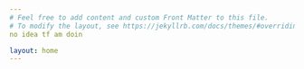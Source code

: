 ```yaml
---
# Feel free to add content and custom Front Matter to this file.
# To modify the layout, see https://jekyllrb.com/docs/themes/#overriding-theme-defaults
no idea tf am doin

layout: home
---
```

